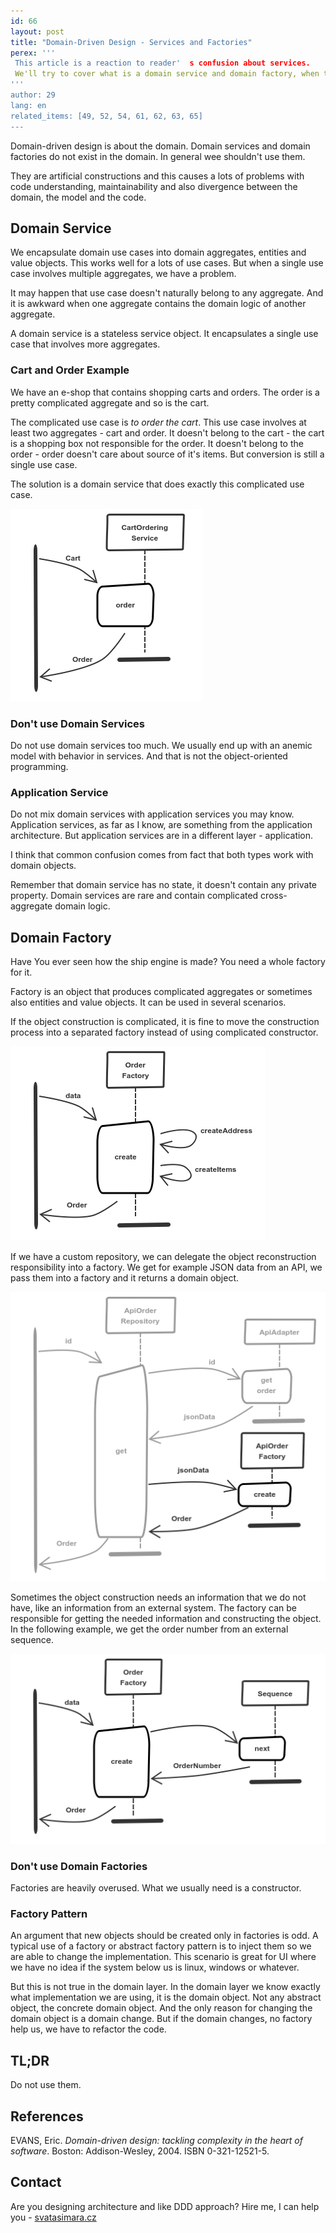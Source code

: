 ```yaml
---
id: 66
layout: post
title: "Domain-Driven Design - Services and Factories"
perex: '''
 This article is a reaction to reader'  s confusion about services.
 We'll try to cover what is a domain service and domain factory, when to use them and when not.
'''
author: 29
lang: en
related_items: [49, 52, 54, 61, 62, 63, 65]
---
```


Domain-driven design is about the domain.
Domain services and domain factories do not exist in the domain.
In general wee shouldn't use them.

They are artificial constructions and this causes a lots of problems with code understanding, maintainability and also divergence between the domain, the model and the code.

## Domain Service

We encapsulate domain use cases into domain aggregates, entities and value objects.
This works well for a lots of use cases.
But when a single use case involves multiple aggregates, we have a problem.

It may happen that use case doesn't naturally belong to any aggregate.
And it is awkward when one aggregate contains the domain logic of another aggregate.

A domain service is a stateless service object.
It encapsulates a single use case that involves more aggregates.

### Cart and Order Example

We have an e-shop that contains shopping carts and orders.
The order is a pretty complicated aggregate and so is the cart.

The complicated use case is *to order the cart*.
This use case involves at least two aggregates - cart and order.
It doesn't belong to the cart - the cart is a shopping box not responsible for the order.
It doesn't belong to the order - order doesn't care about source of it's items.
But conversion is still a single use case.

The solution is a domain service that does exactly this complicated use case.

![service has cart as an input and order as an outpu](/assets/images/posts/2018/ddd-services-factories/service.png)

### Don't use Domain Services

Do not use domain services too much.
We usually end up with an anemic model with behavior in services.
And that is not the object-oriented programming.

### Application Service

Do not mix domain services with application services you may know.
Application services, as far as I know, are something from the application architecture.
But application services are in a different layer - application.

I think that common confusion comes from fact that both types work with domain objects.

Remember that domain service has no state, it doesn't contain any private property.
Domain services are rare and contain complicated cross-aggregate domain logic.

## Domain Factory

Have You ever seen how the ship engine is made?
You need a whole factory for it.

Factory is an object that produces complicated aggregates or sometimes also entities and value objects.
It can be used in several scenarios.

If the object construction is complicated, it is fine to move the construction process into a separated factory instead of using complicated constructor.

![data goes into a factory and it creates an order](/assets/images/posts/2018/ddd-services-factories/factory-constructor.png)

If we have a custom repository, we can delegate the object reconstruction responsibility into a factory.
We get for example JSON data from an API, we pass them into a factory and it returns a domain object.

![api order repository gets data from api adapter, passes them into api order factory and factory returns order](/assets/images/posts/2018/ddd-services-factories/factory-json.png)

Sometimes the object construction needs an information that we do not have, like an information from an external system.
The factory can be responsible for getting the needed information and constructing the object.
In the following example, we get the order number from an external sequence.

![data goes into a factory and it creates an order](/assets/images/posts/2018/ddd-services-factories/factory-sequence.png)

### Don't use Domain Factories

Factories are heavily overused.
What we usually need is a constructor.

### Factory Pattern

An argument that new objects should be created only in factories is odd.
A typical use of a factory or abstract factory pattern is to inject them so we are able to change the implementation.
This scenario is great for UI where we have no idea if the system below us is linux, windows or whatever.

But this is not true in the domain layer.
In the domain layer we know exactly what implementation we are using, it is the domain object.
Not any abstract object, the concrete domain object.
And the only reason for changing the domain object is a domain change.
But if the domain changes, no factory help us, we have to refactor the code.

## TL;DR

Do not use them.

## References

EVANS, Eric.
*Domain-driven design: tackling complexity in the heart of software*.
Boston: Addison-Wesley, 2004.
ISBN 0-321-12521-5.

## Contact

Are you designing architecture and like DDD approach? Hire me, I can help you - [svatasimara.cz](http://svatasimara.cz/)
